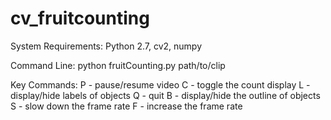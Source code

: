 # cv_fruitcounting

System Requirements: Python 2.7, cv2, numpy

Command Line: python fruitCounting.py path/to/clip

Key Commands: 
    P - pause/resume video
    C - toggle the count display
    L - display/hide labels of objects
    Q - quit
    B - display/hide the outline of objects
    S - slow down the frame rate
    F - increase the frame rate

